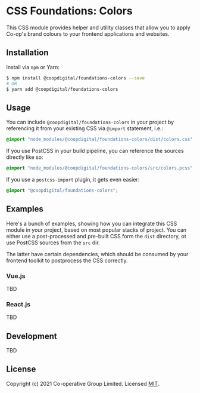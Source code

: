 # CSS Foundations: Colors
This CSS module provides helper and utility classes that allow you to apply Co-op's brand colours to your frontend applications and websites.

## Installation
Install via `npm` or Yarn:
```bash
$ npm install @coopdigital/foundations-colors --save
# OR
$ yarn add @coopdigital/foundations-colors
```

## Usage
You can include `@coopdigital/foundations-colors` in your project by referencing it from your existing CSS via `@import` statement, i.e.:
```css
@import "node_modules/@coopdigital/foundations-colors/dist/colors.css";
```

If you use PostCSS in your build pipeline, you can reference the sources directly like so:
```css
@import "node_modules/@coopdigital/foundations-colors/src/colors.pcss";
```

If you use a `postcss-import` plugin, it gets even easier:
```css
@import "@coopdigital/foundations-colors";
```

## Examples
Here's a bunch of examples, showing how you can integrate this CSS module in your project, based on most popular stacks of project. You can either use a post-processed and pre-built CSS form the `dist` directory, ot use PostCSS sources from the `src` dir.

The latter have certain dependencies, which should be consumed by your frontend toolkit to postprocess the CSS correctly.

### Vue.js
TBD

### React.js
TBD

## Development
TBD


## License
Copyright (c) 2021 Co-operative Group Limited.
Licensed [MIT](https://github.com/coopdigital/coop-frontend/blob/master/LICENSE).

 